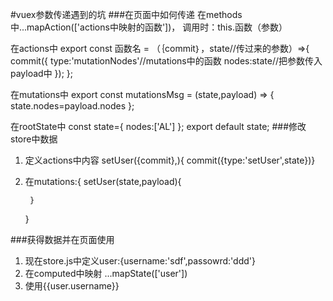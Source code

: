 #vuex参数传递遇到的坑
###在页面中如何传递
在methods中...mapAction(['actions中映射的函数'])，
调用时：this.函数（参数）

在actions中
export const 函数名 = （｛commit｝，state//传过来的参数）=>{
commit({
	type:'mutationNodes'//mutations中的函数
	nodes:state//把参数传入payload中
});
};

在mutations中
export const mutationsMsg = (state,payload) => {
	state.nodes=payload.nodes
};

在rootState中
const state={
	nodes:['AL']
};
export default state;
###修改store中数据
1. 定义actions中内容 setUser({commit},){ commit({type:'setUser',state})}
2. 在mutations:{
		setUser(state,payload){
			
		}

	}

###获得数据并在页面使用
1. 现在store.js中定义user:{username:'sdf',passowrd:'ddd'}
2. 在computed中映射 ...mapState(['user'])
3. 使用{{user.username}}
